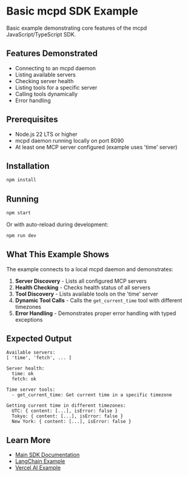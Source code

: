 # Basic mcpd SDK Example

Basic example demonstrating core features of the mcpd JavaScript/TypeScript SDK.

## Features Demonstrated

- Connecting to an mcpd daemon
- Listing available servers
- Checking server health
- Listing tools for a specific server
- Calling tools dynamically
- Error handling

## Prerequisites

- Node.js 22 LTS or higher
- mcpd daemon running locally on port 8090
- At least one MCP server configured (example uses 'time' server)

## Installation

```bash
npm install
```

## Running

```bash
npm start
```

Or with auto-reload during development:

```bash
npm run dev
```

## What This Example Shows

The example connects to a local mcpd daemon and demonstrates:

1. **Server Discovery** - Lists all configured MCP servers
2. **Health Checking** - Checks health status of all servers
3. **Tool Discovery** - Lists available tools on the 'time' server
4. **Dynamic Tool Calls** - Calls the `get_current_time` tool with different timezones
5. **Error Handling** - Demonstrates proper error handling with typed exceptions

## Expected Output

```
Available servers:
[ 'time', 'fetch', ... ]

Server health:
  time: ok
  fetch: ok

Time server tools:
  - get_current_time: Get current time in a specific timezone

Getting current time in different timezones:
  UTC: { content: [...], isError: false }
  Tokyo: { content: [...], isError: false }
  New York: { content: [...], isError: false }
```

## Learn More

- [Main SDK Documentation](../../README.md)
- [LangChain Example](../langchain/)
- [Vercel AI Example](../vercel-ai/)
